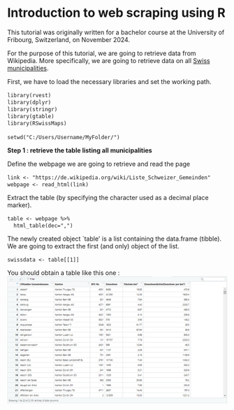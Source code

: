 # Introduction to web scraping using R <br/>

This tutorial was originally written for a bachelor course at the University of Fribourg, Switzerland, on November 2024. <br/>

For the purpose of this tutorial, we are going to retrieve data from Wikipedia. More specifically, we are going to retrieve data on all [Swiss municipalities](https://de.wikipedia.org/wiki/Liste_Schweizer_Gemeinden). <br/>

First, we have to load the necessary libraries and set the working path.
``` 
library(rvest)
library(dplyr)
library(stringr)
library(gtable)
library(RSwissMaps)

setwd("C:/Users/Username/MyFolder/")
```

**Step 1 : retrieve the table listing all municipalities** <br/>

Define the webpage we are going to retrieve and read the page
```
link <- "https://de.wikipedia.org/wiki/Liste_Schweizer_Gemeinden"
webpage <- read_html(link)
``` 

Extract the table (by specifying the character used as a decimal place marker).
``` 
table <- webpage %>%
  html_table(dec=",")
```
The newly created object `table' is a list containing the data.frame (tibble). We are going to extract the first (and only) object of the list.
```
swissdata <- table[[1]]
```
You should obtain a table like this one : <br/>
![alt text](https://github.com/julienmjaquet/web_scraping_tutorial/blob/main/table_gemeinden.png)






